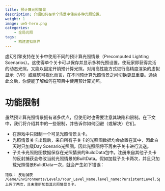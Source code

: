 ```yaml
---
title: 预计算光照情景
description: 介绍如何在单个场景中使用多种光照设置。
weight: 1
image: ue5-hero.png
categories:
    - 全局光照
tags:
    - 构建虚拟世界
---
```

虚幻引擎支持在关卡中使用不同的预计算光照情景（Precomputed Lighting Scenarios）。这使得单个关卡可以保存并显示多种光照设置，使玩家即获得灵活的动态光照，又能以固定开销预计算光照。对用高性能方式进行高精度渲染的虚拟显示（VR）或建筑可视化而言，在不同预计算光照情景之间切换更显重要。通读此文后，你便能了解如何在项目中使用预计算光照。

# 功能限制
虽然预计算光照情景拥有诸多优点，但使用时也需要注意其缺陷和限制。在下文中，我们将介绍其中的一些限制，并告诉你如何回避（或解决）它们。

- 在游戏中只限制一个可见光照情景关卡。
- 光照情景关卡出现后，来自所有子关卡的光照图数据均会放置在其中，因此白天时只加载Day Scenario光照图。因此光照图将不再由子关卡进行流送。
- 子关卡光照贴图数据保存在光照情景的BuildData包中。注册来自其他子关卡的反射捕获会修改当前光照情景的BuiltData。假如加载子关卡两次，并且只加载光照情景BulidData一次，就会产生如下错误：

```
错误： 反射捕获 /Game/Environments/Levels/Your_Level_Name.level_name:PersistentLevel.SphereReflectionCapture_1.NewReflectionComponent 上传了两次，且未重新加载其光照情景关卡。
```